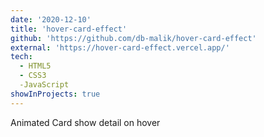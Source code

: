 ```yaml
---
date: '2020-12-10'
title: 'hover-card-effect'
github: 'https://github.com/db-malik/hover-card-effect'
external: 'https://hover-card-effect.vercel.app/'
tech:
  - HTML5
  - CSS3
  -JavaScript
showInProjects: true
---
```


Animated Card show detail on hover
